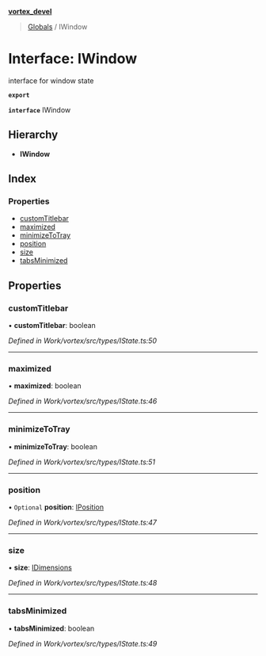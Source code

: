 **[vortex_devel](../README.md)**

> [Globals](../globals.md) / IWindow

# Interface: IWindow

interface for window state

**`export`** 

**`interface`** IWindow

## Hierarchy

* **IWindow**

## Index

### Properties

* [customTitlebar](iwindow.md#customtitlebar)
* [maximized](iwindow.md#maximized)
* [minimizeToTray](iwindow.md#minimizetotray)
* [position](iwindow.md#position)
* [size](iwindow.md#size)
* [tabsMinimized](iwindow.md#tabsminimized)

## Properties

### customTitlebar

•  **customTitlebar**: boolean

*Defined in Work/vortex/src/types/IState.ts:50*

___

### maximized

•  **maximized**: boolean

*Defined in Work/vortex/src/types/IState.ts:46*

___

### minimizeToTray

•  **minimizeToTray**: boolean

*Defined in Work/vortex/src/types/IState.ts:51*

___

### position

• `Optional` **position**: [IPosition](iposition.md)

*Defined in Work/vortex/src/types/IState.ts:47*

___

### size

•  **size**: [IDimensions](idimensions.md)

*Defined in Work/vortex/src/types/IState.ts:48*

___

### tabsMinimized

•  **tabsMinimized**: boolean

*Defined in Work/vortex/src/types/IState.ts:49*
